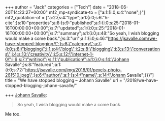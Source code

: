 +++
author = "Jack"
categories = ["Tech"]
date = "2018-06-20T14:23:27+00:00"
mf2_mp-syndicate-to = ["a:1:{i:0;s:4:\"none\";}"]
mf2_quotation-of = ["a:2:{s:4:\"type\";a:1:{i:0;s:6:\"h-cite\";}s:10:\"properties\";a:8:{s:9:\"published\";a:1:{i:0;s:25:\"2018-01-16T00:00:00+00:00\";}s:7:\"updated\";a:1:{i:0;s:25:\"2018-01-16T00:00:00+00:00\";}s:7:\"summary\";a:1:{i:0;s:48:\"So yeah, I wish blogging would make a come back.\";}s:3:\"url\";a:1:{i:0;s:46:\"https://jsavalle.com/we-have-stopped-blogging/\";}s:8:\"category\";a:7:{i:0;s:8:\"blogging\";i:1;s:4:\"blog\";i:2;s:8:\"blogging\";i:3;s:13:\"conversations\";i:4;s:10:\"creativity\";i:5;s:12:\"internet-1-0\";i:6;s:7:\"writing\";}s:11:\"publication\";a:1:{i:0;s:14:\"Johann Savalle\";}s:8:\"featured\";a:1:{i:0;s:72:\"https://jsavalle.com/img/2018/01/pexels-photo-261510.jpeg\";}s:6:\"author\";a:1:{s:4:\"name\";s:14:\"Johann Savalle\";}}}"]
title = "We have stopped blogging – Johann Savalle"
url = "/2018/we-have-stopped-blogging-johann-savalle/"

+++
[Johann Savalle][1]:

> So yeah, I wish blogging would make a come back. 

Me too.

 [1]: https://jsavalle.com/we-have-stopped-blogging/”